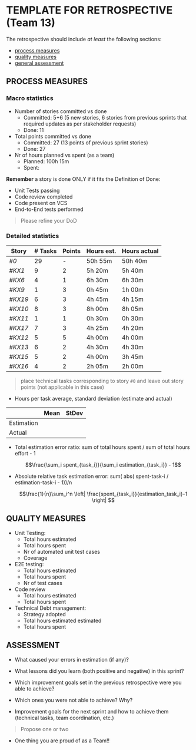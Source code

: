 TEMPLATE FOR RETROSPECTIVE (Team 13)
=====================================

The retrospective should include _at least_ the following
sections:

- [process measures](#process-measures)
- [quality measures](#quality-measures)
- [general assessment](#assessment)

## PROCESS MEASURES 

### Macro statistics

- Number of stories committed vs done 
    - Committed: 5+6 (5 new stories, 6 stories from previous sprints that required updates as per stakeholder requests)
    - Done: 11
- Total points committed vs done 
    - Committed: 27 (13 points of previous sprint stories)
    - Done: 27
- Nr of hours planned vs spent (as a team)
    - Planned: 100h 15m
    - Spent: 

**Remember**  a story is done ONLY if it fits the Definition of Done:
 
- Unit Tests passing
- Code review completed
- Code present on VCS
- End-to-End tests performed

> Please refine your DoD 

### Detailed statistics

| Story  | # Tasks | Points | Hours est. | Hours actual |
|--------|---------|--------|------------|--------------|
| _#0_   |   29    |    -    |   50h 55m  |    50h 40m   |
| _#KX1_ |    9    |   2     |    5h 20m  |     5h 40m   |
| _#KX6_ |    4    |   1     |    6h 30m  |      6h 30m  |
| _#KX9_ |    1    |   3     |    0h 45m  |     1h 00m   |
| _#KX19_ |  6     |   3     |    4h 45m  |    4h 15m    | 
| _#KX10_ |   8    |   3     |   8h 00m   |     8h 05m   |
| _#KX11_ |   1    |   1     |    0h 30m  |    0h 30m    |
| _#KX17_ |  7     |   3     |    4h 25m  |    4h 20m    |
| _#KX12_ |   5    |   5     |    4h 00m  |    4h 00m    |
| _#KX13_ |  6     |   2     |    4h 30m  |    4h 30m    |
| _#KX15_ |  5     |   2     |    4h 00m  |    3h 45m    |
| _#KX16_ |  4     |   2     |    2h 05m  |    2h 00m    |


   

> place technical tasks corresponding to story `#0` and leave out story points (not applicable in this case)

- Hours per task average, standard deviation (estimate and actual)

|            | Mean | StDev |
|------------|------|-------|
| Estimation |      |       | 
| Actual     |      |       |

- Total estimation error ratio: sum of total hours spent / sum of total hours effort - 1

    $$\frac{\sum_i spent_{task_i}}{\sum_i estimation_{task_i}} - 1$$
    
- Absolute relative task estimation error: sum( abs( spent-task-i / estimation-task-i - 1))/n

    $$\frac{1}{n}\sum_i^n \left| \frac{spent_{task_i}}{estimation_task_i}-1 \right| $$

  
## QUALITY MEASURES 

- Unit Testing:
  - Total hours estimated
  - Total hours spent
  - Nr of automated unit test cases 
  - Coverage
- E2E testing:
  - Total hours estimated
  - Total hours spent
  - Nr of test cases
- Code review 
  - Total hours estimated 
  - Total hours spent
- Technical Debt management:
  - Strategy adopted
  - Total hours estimated estimated
  - Total hours spent
  


## ASSESSMENT

- What caused your errors in estimation (if any)?

- What lessons did you learn (both positive and negative) in this sprint?

- Which improvement goals set in the previous retrospective were you able to achieve? 
  
- Which ones you were not able to achieve? Why?

- Improvement goals for the next sprint and how to achieve them (technical tasks, team coordination, etc.)

> Propose one or two

- One thing you are proud of as a Team!!